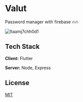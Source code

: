 # Valut

Password manager with firebase 🔥🔥

![ltaamj7chh0d1](https://github.com/user-attachments/assets/e77472e0-3c18-4dc0-b663-d9c721b4e5fd)

## Tech Stack

**Client:** Flutter

**Server:** Node, Express

## License

[MIT](https://choosealicense.com/licenses/mit/)
